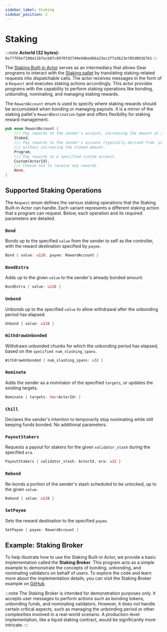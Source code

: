 ```yaml
---
sidebar_label: Staking
sidebar_position: 2
---
```


# Staking

:::note
**ActorId (32 bytes):**  
`0x77f65ef190e11bfecb8fc8970fd3749e94bed66a23ec2f7a3623e785d0816761`
:::

The [Staking Built-in Actor](https://github.com/gear-tech/gear/blob/master/gbuiltins/staking/src/lib.rs) serves as an intermediary that allows Gear programs to interact with the [Staking pallet](https://paritytech.github.io/polkadot-sdk/master/pallet_staking/index.html) by translating staking-related requests into dispatchable calls. The actor receives messages in the form of a `Request` and executes staking actions accordingly. This actor provides programs with the capability to perform staking operations like bonding, unbonding, nominating, and managing staking rewards.

The `RewardAccount` enum is used to specify where staking rewards should be accumulated when bonding or managing payouts. It is a mirror of the staking pallet's `RewardDestination` type and offers flexibility for staking reward management.

```rust
pub enum RewardAccount {
    /// Pay rewards to the sender's account, increasing the amount at stake.
    Staked,
    /// Pay rewards to the sender's account (typically derived from `program_id`)
    /// without increasing the staked amount.
    Program,
    /// Pay rewards to a specified custom account.
    Custom(ActorId),
    /// Choose not to receive any rewards.
    None,
}
```

## Supported Staking Operations
The `Request` enum defines the various staking operations that the Staking Built-in Actor can handle. Each variant represents a different staking action that a program can request. Below, each operation and its required parameters are detailed.

### `Bond`
Bonds up to the specified `value` from the sender to self as the controller, with the reward destination specified by `payee`.
```rust
Bond { value: u128, payee: RewardAccount }
 ```

### `BondExtra`
Adds up to the given `value` to the sender's already bonded amount.
```rust
BondExtra { value: u128 }
 ```

### `Unbond`
Unbonds up to the specified `value` to allow withdrawal after the unbonding period has elapsed.
```rust
Unbond { value: u128 }
 ```

### `WithdrawUnbonded`
Withdraws unbonded chunks for which the unbonding period has elapsed, based on the `specified num_slashing_spans`.
```rust
WithdrawUnbonded { num_slashing_spans: u32 }
```

### `Nominate`
Adds the sender as a nominator of the specified `targets`, or updates the existing targets.
```rust
Nominate { targets: Vec<ActorId> }
```

### `Chill`
Declares the sender's intention to temporarily stop nominating while still keeping funds bonded. No additional parameters.

### `PayoutStakers`
Requests a payout for stakers for the given `validator_stash` during the specified `era`.
```rust
PayoutStakers { validator_stash: ActorId, era: u32 }
```

### `Rebond`
Re-bonds a portion of the sender's stash scheduled to be unlocked, up to the given `value`.
```rust
Rebond { value: u128 }
```

### `SetPayee`
Sets the reward destination to the specified `payee`.
```rust
SetPayee { payee: RewardAccount }
```

## Example: Staking Broker
To help illustrate how to use the Staking Built-in Actor, we provide a basic implementation called the **Staking Broker**. This program acts as a simple example to demonstrate the concepts of bonding, unbonding, and nominating validators on behalf of users. To explore the code and learn more about the implementation details, you can visit the Staking Broker example on [GitHub](https://github.com/gear-tech/gear/tree/master/examples/staking-broker).

:::note
The Staking Broker is intended for demonstration purposes only. It accepts user messages to perform actions such as bonding tokens, unbonding funds, and nominating validators. However, it does not handle certain critical aspects, such as managing the unbonding period or other complexities involved in a real-world scenario. A production-level implementation, like a liquid staking contract, would be significantly more intricate.
:::

